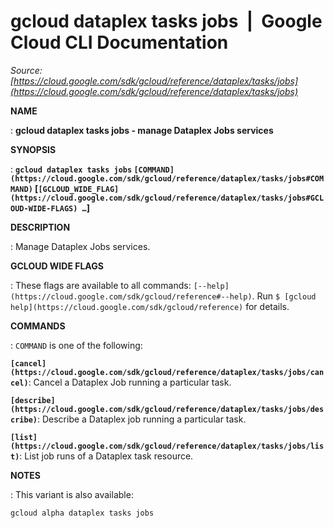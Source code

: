# gcloud dataplex tasks jobs  |  Google Cloud CLI Documentation

*Source: [https://cloud.google.com/sdk/gcloud/reference/dataplex/tasks/jobs](https://cloud.google.com/sdk/gcloud/reference/dataplex/tasks/jobs)*

**NAME**

: **gcloud dataplex tasks jobs - manage Dataplex Jobs services**

**SYNOPSIS**

: **`gcloud dataplex tasks jobs` `[COMMAND](https://cloud.google.com/sdk/gcloud/reference/dataplex/tasks/jobs#COMMAND)` [`[GCLOUD_WIDE_FLAG](https://cloud.google.com/sdk/gcloud/reference/dataplex/tasks/jobs#GCLOUD-WIDE-FLAGS) …`]**

**DESCRIPTION**

: Manage Dataplex Jobs services.

**GCLOUD WIDE FLAGS**

: These flags are available to all commands: `[--help](https://cloud.google.com/sdk/gcloud/reference#--help)`.
Run `$ [gcloud help](https://cloud.google.com/sdk/gcloud/reference)` for details.

**COMMANDS**

: ``COMMAND`` is one of the following:

**`[cancel](https://cloud.google.com/sdk/gcloud/reference/dataplex/tasks/jobs/cancel)`**:
Cancel a Dataplex Job running a particular task.

**`[describe](https://cloud.google.com/sdk/gcloud/reference/dataplex/tasks/jobs/describe)`**:
Describe a Dataplex job running a particular task.

**`[list](https://cloud.google.com/sdk/gcloud/reference/dataplex/tasks/jobs/list)`**:
List job runs of a Dataplex task resource.

**NOTES**

: This variant is also available:

```
gcloud alpha dataplex tasks jobs
```